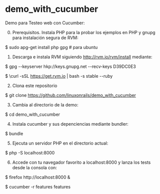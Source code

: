demo_with_cucumber
==================

Demo para Testeo web con Cucumber:

0. Prerequisitos. Instala PHP para la probar los ejemplos en PHP y gnupg para instalación segura de RVM:

$ sudo apg-get install php gpg # para ubuntu


1. Descarga e instala RVM siguiendo http://rvm.io/rvm/install mediante:

$ gpg --keyserver hkp://keys.gnupg.net --recv-keys D39DC0E3

$ \curl -sSL https://get.rvm.io | bash -s stable --ruby


2. Clona este repositorio

$ git clone https://github.com/linuxonrails/demo_with_cucumber


3. Cambia al directorio de la demo:

$ cd demo_with_cucumber


4. Instala cucumber y sus depenciencias mediante bundler:

$ bundle


5. Ejecuta un servidor PHP en el directorio actual:

$ php -S localhost:8000


6. Accede con tu navegador favorito a localhost:8000 y lanza los tests desde la consola con:

$ firefox http://localhost:8000 &

$ cucumber -r features features